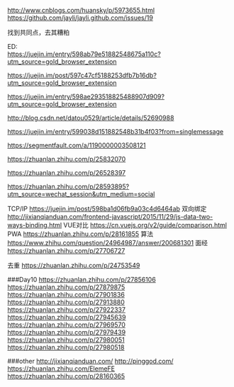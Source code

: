 http://www.cnblogs.com/huansky/p/5973655.html
https://github.com/jayli/jayli.github.com/issues/19

找到共同点，去其糟粕

ED:  
https://juejin.im/entry/598ab79e51882548675a110c?utm_source=gold_browser_extension

https://juejin.im/post/597c47cf5188253dfb7b16db?utm_source=gold_browser_extension

https://juejin.im/entry/598ae293518825488907d909?utm_source=gold_browser_extension

http://blog.csdn.net/datou0529/article/details/52690988




https://juejin.im/entry/599038d151882548b31b4f03?from=singlemessage

https://segmentfault.com/a/1190000003508121

https://zhuanlan.zhihu.com/p/25832070

https://zhuanlan.zhihu.com/p/26528397

https://zhuanlan.zhihu.com/p/28593895?utm_source=wechat_session&utm_medium=social



TCP/IP
https://juejin.im/post/598ba1d06fb9a03c4d6464ab
双向绑定
http://jixianqianduan.com/frontend-javascript/2015/11/29/js-data-two-ways-binding.html
VUE对比
https://cn.vuejs.org/v2/guide/comparison.html
PWA
https://zhuanlan.zhihu.com/p/28161855
算法
https://www.zhihu.com/question/24964987/answer/200681301
面经
https://zhuanlan.zhihu.com/p/27706727

去重
https://zhuanlan.zhihu.com/p/24753549

###Day10
https://zhuanlan.zhihu.com/p/27856106
https://zhuanlan.zhihu.com/p/27879875
https://zhuanlan.zhihu.com/p/27901836
https://zhuanlan.zhihu.com/p/27913880
https://zhuanlan.zhihu.com/p/27922337
https://zhuanlan.zhihu.com/p/27945639
https://zhuanlan.zhihu.com/p/27969570
https://zhuanlan.zhihu.com/p/27979439
https://zhuanlan.zhihu.com/p/27980051
https://zhuanlan.zhihu.com/p/27980518


###other
http://jixianqianduan.com/
http://pinggod.com/
https://zhuanlan.zhihu.com/ElemeFE
https://zhuanlan.zhihu.com/p/28160365
